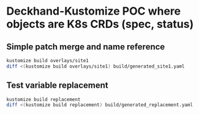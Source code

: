 # Deckhand-Kustomize POC where objects are K8s CRDs (spec, status)

## Simple patch merge and name reference 

```bash
kustomize build overlays/site1
diff <(kustomize build overlays/site1) build/generated_site1.yaml
```

## Test variable replacement

```bash
kustomize build replacement
diff <(kustomize build replacement) build/generated_replacement.yaml
```
